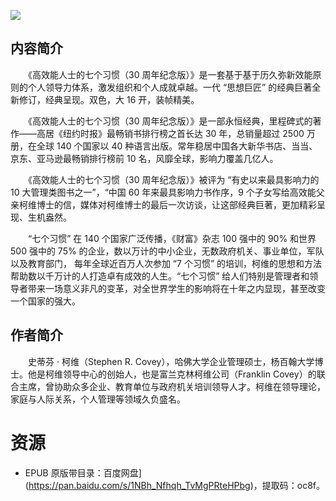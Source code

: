 ![](http://img3m2.ddimg.cn/3/4/25253022-1_u_9.jpg)

## 内容简介

　　《高效能人士的七个习惯（30 周年纪念版）》是一套基于基于历久弥新效能原则的个人领导力体系，激发组织和个人成就卓越。一代 “思想巨匠” 的经典巨著全新修订，经典呈现。双色，大 16 开，装帧精美。

　　《高效能人士的七个习惯（30 周年纪念版）》是一部永恒经典，里程碑式的著作——高居《纽约时报》最畅销书排行榜之首长达 30 年，总销量超过 2500 万册，在全球 140 个国家以 40 种语言出版。常年稳居中国各大新华书店、当当、京东、亚马逊最畅销排行榜前 10 名，风靡全球，影响力覆盖几亿人。

　　《高效能人士的七个习惯（30 周年纪念版）》被评为 “有史以来最具影响力的 10 大管理类图书之一”，“中国 60 年来最具影响力书作序，9 个子女写给高效能父亲柯维博士的信，媒体对柯维博士的最后一次访谈，让这部经典巨著，更加精彩呈现、生机盎然。

　　“七个习惯” 在 140 个国家广泛传播，《财富》杂志 100 强中的 90% 和世界 500 强中的 75% 的企业，数以万计的中小企业，无数政府机关、事业单位，军队以及教育部门， 每年全球近百万人次参加 “7 个习惯” 的培训，柯维的思想和方法帮助数以千万计的人打造卓有成效的人生。“七个习惯” 给人们特别是管理者和领导者带来一场意义非凡的变革，对全世界学生的影响将在十年之内显现，甚至改变一个国家的强大。

## 作者简介

　　史蒂芬 · 柯维（Stephen R. Covey），哈佛大学企业管理硕士，杨百翰大学博士。他是柯维领导中心的创始人，也是富兰克林柯维公司（Franklin Covey）的联合主席，曾协助众多企业、教育单位与政府机关培训领导人才。柯维在领导理论，家庭与人际关系，个人管理等领域久负盛名。

# 资源

* EPUB 原版带目录：百度网盘](https://pan.baidu.com/s/1NBh_Nfhqh_TvMgPRteHPbg)，提取码：oc8f。
